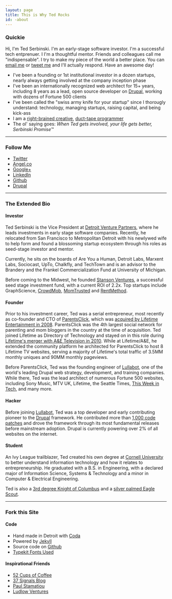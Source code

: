 ```yaml
---
layout: page
title: This is Why Ted Rocks
id: -about
---
```


<h3>Quickie</h3>
Hi, I'm Ted Serbinski. I'm an early-stage software investor. I'm a successful tech entprenuer. I I'm a thoughtful mentor. Friends and colleagues call me "indispensable". I try to  make my piece of the world a better place. You can <a href="mailto:hi@tedserbinski.com">email me</a> or <a href="http://twitter.com/tedserbinski">tweet me</a> and I'll actually respond. Have an awesome day!

* I've been a founding or 1st institutional investor in a dozen startups, nearly always getting involved at the company inception phase
* I've been an internationally recognized web architect for 15+ years, including 8 years as a lead, open source developer on <a href="http://drupal.org">Drupal</a>, working with dozens of Fortune 500 clients
* I've been called the "swiss army knife for your startup" since I thorougly understand: technology, managing startups, raising capital, and being kick-ass
* I am a [right-brained creative](http://ow.ly/3bBaT), [duct-tape programmer](http://ow.ly/3bBbi)
* The ol' saying goes: <i>When Ted gets involved, your life gets better, Serbinski Promise&trade;</i>

<hr>
<h3>Follow Me</h3>

* [Twitter](http://twitter.com/tedserbinski)
* [Angel.co](http://angel.co/tedserbinski)
* [Google+](https://plus.google.com/107707246099022430019)
* [LinkedIn](http://linkedin.com/tedserbinski)
* [Github](http://github.com/tedserbinski)
* [Drupal](http://drupal.org/user/12932)

<hr>
<h3>The Extended Bio</h3>
<h4>Investor</h4>

Ted Serbinski is the Vice President at [Detroit Venture Partners](http://detroitventurepartners.com), where he leads investments in early stage software companies. Recently, he relocated from San Francisco to Metropolitan Detroit with his newlywed wife to help form and found a blossoming startup ecosystem through his roles as seed-stage investor and mentor.

Currently, he sits on the boards of Are You a Human, Detroit Labs, Marxent Labs, Sociocast, UpTo, Chalkfly, and TechTown and is an advisor to the Brandery and the Frankel Commercialization Fund at University of Michigan.

Before coming to the Midwest, he founded [Stanson Ventures](http://stansonventures.com), a successful seed stage investment fund, with a current ROI of 2.2x. Top startups include GraphScience, [CrowdMob](http://crowdmob.com), [MomTrusted](http://momtrusted.com) and [RentMethod](http://rentmethod.com).

<h4>Founder</h4>

Prior to his investment career, Ted was a serial entrepreneur, most recently as co-founder and CTO of [ParentsClick](http://www.crunchbase.com/company/parentsclick-network), which was [acquired by Lifetime Entertainment in 2008](http://paidcontent.org/2008/08/27/419-lifetime-networks-acquires-parentsclick-network-first-digital-acquisiti/). ParentsClick was the 4th largest social network for parenting and mom bloggers in the country at the time of acquisition. Ted joined Lifetime as Directory of Technology and stayed on in this role during [Lifetime's merger with A&E Television in 2010](http://www.nytimes.com/2009/08/28/business/media/28lifetime.html?_r=0). While at Lifetime/A&E, he extended the community platform he architected for ParentsClick to host 8 Lifetime TV websites, serving a majority of Lifetime's total traffic of 3.5MM monthly uniques and 90MM monthly pageviews.

Before ParentsClick, Ted was the founding engineer of [Lullabot](http://lullabot.com), one of the world's leading Drupal web strategy, development, and training companies. While there, Ted was the lead architect of numerous Fortune 500 websites, including Sony Music, MTV UK, Lifetime, the Seattle Times, [This Week in Tech](http://twit.tv/), and many more.

<h4>Hacker</h4>

Before joining [Lullabot](http://lullabot.com), Ted was a top developer and early contributing pioneer to the [Drupal](http://drupal.org) framework. He contributed more than [1,000 code patches](https://www.google.com/search?q=drupal+m3avrck) and drove the framework through its most fundamental releases before mainstream adoption. Drupal is currently powering over 2% of all websites on the internet.

<h4>Student</h4>

An Ivy League trailblazer, Ted created his own degree at [Cornell University](http://cornell.edu) to better understand information technology and how it relates to entrepreneurship. He graduated with a B.S. in Engineering, with a declared major of Information Science, Systems & Technology and a minor in Computer & Electrical Engineering.

Ted is also a [3rd degree Knight of Columbus](http://en.wikipedia.org/wiki/Knight_of_Columbus) and a <a href="http://en.wikipedia.org/wiki/Eagle_Scout_(Boy_Scouts_of_America)">silver palmed Eagle Scout</a>.

<hr>
<h3>Fork this Site</h3>

#### Code
* Hand made in Detroit with <a href="http://panic.com/coda/">Coda</a>
* Powered by [Jekyll](http://jekyllrb.com/)
* Source code on <a href="https://github.com/tedserbinski/www">Github</a>
* [Typekit Fonts Used](https://typekit.com/colophons/jmj3nsk)

#### Inspirational Friends
* [52 Cups of Coffee](http://52cups.tumblr.com/)
* [37 Signals Blog](http://37signals.com/svn/)
* [Paul Stamatiou](http://paulstamatiou.com/)
* [Ludlow Ventures](http://ludlowventures.com)
